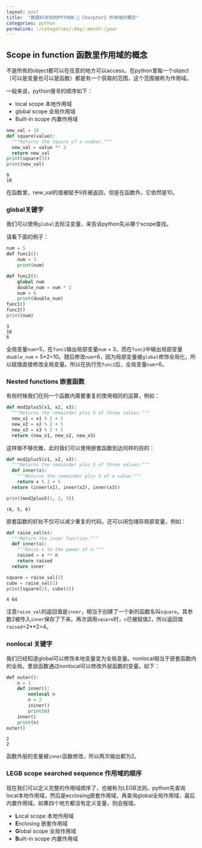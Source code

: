 ```yaml
---
layout: post
title:  "数据科学向的PYTHON 🐍 Charpter2 作用域的概念"
categories: python
permalink: :/categories/:day/:month:/year
---
```


## Scope in function 函数里作用域的概念

不是所有的object都可以在任意的地方可以access。在python里每一个object（可以是变量也可以是函数）都是有一个获取的范围，这个范围被称为作用域。

一般来说，python搜寻的顺序如下：

- local scope 本地作用域
- global scope 全局作用域
- Built-in scope 内置作用域

```python
new_val = 10
def square(value): 
  """Returns the square of a number."""
  new_val = value ** 2
  return new_val
print(square(3))
print(new_val)
```

```
9
10
```

在函数里，new_val的值被赋予9并被返回，但是在函数外，它依然是10。

### global关键字

我们可以使用`global`去标注变量，来告诉python先从哪个scope查找。

请看下面的例子：

```python
num = 5
def func1():
    num = 3
    print(num)

def func2():
    global num
    double_num = num * 2
    num = 6
    print(double_num)
func1()
func2()
print(num)
```

```
3
10
6
```

全局变量`num`=5，在`func1`输出局部变量`num` = 3，而在`func2`中输出局部变量`double_num` = 5*2=10。随后修改`num`=6，因为局部变量被`global`修饰全局化，所以赋值直接修改全局变量。所以在执行完`func2`后，全局变量`num`=6。

### Nested functions 嵌套函数

有些时候我们在同一个函数内需要重复的使用相同的运算，例如：

```python
def mod2plus5(x1, x2, x3):
  """Returns the remainder plus 5 of three values."""
  new_x1 = x1 % 2 + 5
  new_x2 = x2 % 2 + 5
  new_x3 = x3 % 2 + 5
  return (new_x1, new_x2, new_x3)
```

这样做不够优雅，此时我们可以使用嵌套函数到达同样的目的：

```python
def mod2plus5(x1, x2, x3):
  """Returns the remainder plus 5 of three values."""
  def inner(x):
    """Returns the remainder plus 5 of a value."""
    return x % 2 + 5
  return (inner(x1), inner(x2), inner(x3))
```

```python
print(mod2plus5(1, 2, 3))
```

```
(6, 5, 6)
```

嵌套函数的好处不仅可以减少重复的代码，还可以闭包储存局部变量，例如：

```python
def raise_val(n):
  """Return the inner function."""
  def inner(x):
    """Raise x to the power of n."""
    raised = x ** n
    return raised
  return inner
```

```python
square = raise_val(2)
cube = raise_val(3)
print(square(2), cube(4))
```

```
4 64
```

注意`raise_val`的返回值是`inner`，相当于创建了一个新的函数名叫`square`。其参数2被传入`inner`保存了下来。再次调用`square`时，`n`已被赋值2，所以返回值`raised`=2**2=4。

### nonlocal 关键字

我们已经知道global可以修饰本地变量变为全局变量。nonlocal相当于嵌套函数内的全局。里层函数通过nonlocal可以修改外层函数的变量。如下：

```python
def outer():
    n = 3
    def inner():
        nonlocal n
        n = 2
        ininer()
        print(n)
    inner()
    print(n)
outer()
```

```
2
2
```

函数外层的变量被`inner`函数修改，所以两次输出都为2。

### LEGB scope searched sequence 作用域的顺序

现在我们可以定义完整的作用域顺序了，也被称为LEGB法则。python先查询local本地作用域，然后是ecclosing嵌套作用域，再查询global全局作用域，最后内置作用域。如果四个地方都没有定义变量，则会报错。

- **L**ocal scope 本地作用域
- **E**nclosing 嵌套作用域
- **G**lobal scope 全局作用域
- **B**uilt-in scope 内置作用域

